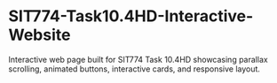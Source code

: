 # SIT774-Task10.4HD-Interactive-Website
Interactive web page built for SIT774 Task 10.4HD showcasing parallax scrolling, animated buttons, interactive cards, and responsive layout.
